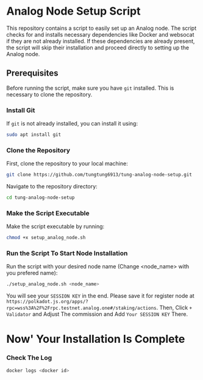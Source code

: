 # Analog Node Setup Script

This repository contains a script to easily set up an Analog node. The script checks for and installs necessary dependencies like Docker and websocat if they are not already installed. If these dependencies are already present, the script will skip their installation and proceed directly to setting up the Analog node.

## Prerequisites

Before running the script, make sure you have `git` installed. This is necessary to clone the repository.

### Install Git

If `git` is not already installed, you can install it using:

```bash
sudo apt install git
```




### Clone the Repository
First, clone the repository to your local machine:
```bash
git clone https://github.com/tungtung6913/tung-analog-node-setup.git
```





Navigate to the repository directory:
```bash
cd tung-analog-node-setup
```





### Make the Script Executable
Make the script executable by running:
```bash
chmod +x setup_analog_node.sh
```





### Run the Script To Start Node Installation
Run the script with your desired node name (Change <node_name> with you prefered name):
```bash
./setup_analog_node.sh <node_name>
```
You will see your `SESSION KEY` in the end. Please save it for register node at `https://polkadot.js.org/apps/?rpc=wss%3A%2F%2Frpc.testnet.analog.one#/staking/actions`. Then, Click `+ Validator` and Adjust The commission and Add `Your SESSION KEY` There.






# Now' Your Installation Is Complete



### Check The Log
```bash
docker logs <docker id>
```


